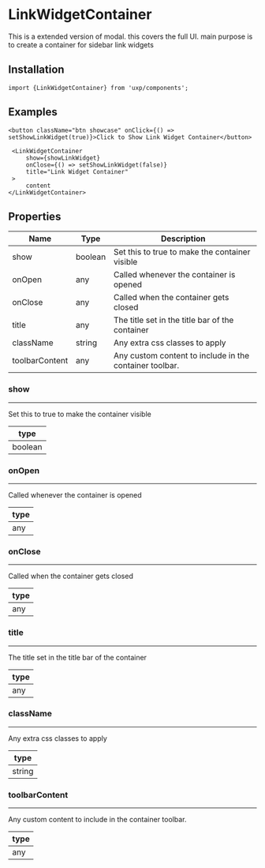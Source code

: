 # LinkWidgetContainer



This is a extended version of modal. this covers the full UI.
main purpose is to create a container for sidebar link widgets


## Installation



```tsx
import {LinkWidgetContainer} from 'uxp/components';
```

## Examples



```tsx
<button className="btn showcase" onClick={() => setShowLinkWidget(true)}>Click to Show Link Widget Container</button>

 <LinkWidgetContainer
     show={showLinkWidget}
     onClose={() => setShowLinkWidget(false)}
     title="Link Widget Container"
 >
     content
</LinkWidgetContainer>
```

## Properties

|Name|Type|Description|
|-|-|-|
|show|boolean| Set this to true to make the container visible |
|onOpen|any|Called whenever the container is opened |
|onClose|any|Called when the container gets closed |
|title|any|The title set in the title bar of the container |
|className|string|Any extra css classes to apply |
|toolbarContent|any|Any custom content to include in the container toolbar. |
### show



---



 Set this to true to make the container visible


|type|
|-|
|boolean|
### onOpen



---



Called whenever the container is opened


|type|
|-|
|any|
### onClose



---



Called when the container gets closed


|type|
|-|
|any|
### title



---



The title set in the title bar of the container


|type|
|-|
|any|
### className



---



Any extra css classes to apply


|type|
|-|
|string|
### toolbarContent



---



Any custom content to include in the container toolbar.


|type|
|-|
|any|
